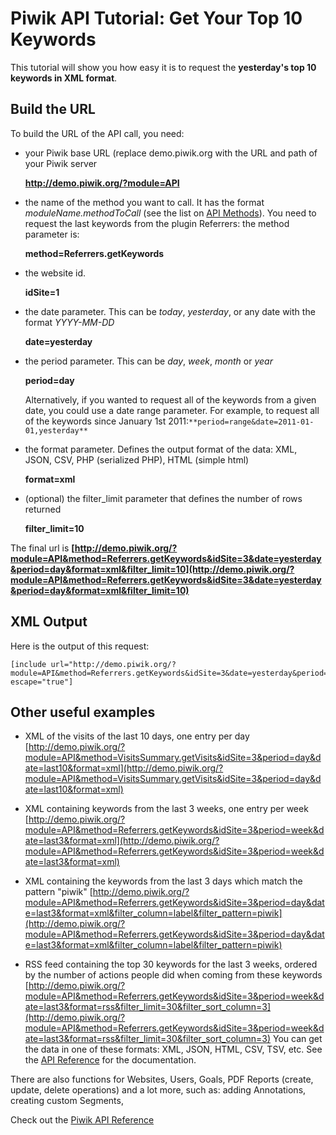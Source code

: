 # Piwik API Tutorial: Get Your Top 10 Keywords

This tutorial will show you how easy it is to request the **yesterday's top 10 keywords in XML format**.

## Build the URL

To build the URL of the API call, you need:

*   your Piwik base URL (replace demo.piwik.org with the URL and path of your Piwik server

    **http://demo.piwik.org/?module=API**

*   the name of the method you want to call. It has the format _moduleName.methodToCall_ (see the list on [API Methods](/api-reference/reporting-api#api-method-list)). You need to request the last keywords from the plugin Referrers: the method parameter is:

    **method=Referrers.getKeywords**

*   the website id.

    **idSite=1**

*   the date parameter. This can be _today_, _yesterday_, or any date with the format _YYYY-MM-DD_

    **date=yesterday**

*   the period parameter. This can be _day_, _week_, _month_ or _year_

    **period=day**

    Alternatively, if you wanted to request all of the keywords from a given date, you could use a date range parameter. For example, to request all of the keywords since January 1st 2011:`**period=range&date=2011-01-01,yesterday**`

*   the format parameter. Defines the output format of the data: XML, JSON, CSV, PHP (serialized PHP), HTML (simple html)

    **format=xml**

*   (optional) the filter_limit parameter that defines the number of rows returned

    **filter_limit=10**

The final url is **[http://demo.piwik.org/?module=API&method=Referrers.getKeywords&idSite=3&date=yesterday&period=day&format=xml&filter_limit=10](http://demo.piwik.org/?module=API&method=Referrers.getKeywords&idSite=3&date=yesterday&period=day&format=xml&filter_limit=10)**

## XML Output

Here is the output of this request:

<pre><code markdown="1">[include url="http://demo.piwik.org/?module=API&method=Referrers.getKeywords&idSite=3&date=yesterday&period=day&format=xml&filter_limit=10" escape="true"]
</code></pre>

## Other useful examples

*   XML of the visits of the last 10 days, one entry per day
[http://demo.piwik.org/?module=API&method=VisitsSummary.getVisits&idSite=3&period=day&date=last10&format=xml](http://demo.piwik.org/?module=API&method=VisitsSummary.getVisits&idSite=3&period=day&date=last10&format=xml)

*   XML containing keywords from the last 3 weeks, one entry per week
[http://demo.piwik.org/?module=API&method=Referrers.getKeywords&idSite=3&period=week&date=last3&format=xml](http://demo.piwik.org/?module=API&method=Referrers.getKeywords&idSite=3&period=week&date=last3&format=xml)

*   XML containing the keywords from the last 3 days which match the pattern "piwik"
[http://demo.piwik.org/?module=API&method=Referrers.getKeywords&idSite=3&period=day&date=last3&format=xml&filter_column=label&filter_pattern=piwik](http://demo.piwik.org/?module=API&method=Referrers.getKeywords&idSite=3&period=day&date=last3&format=xml&filter_column=label&filter_pattern=piwik)

*   RSS feed containing the top 30 keywords for the last 3 weeks,  ordered by the number of actions people did when coming from these  keywords
[http://demo.piwik.org/?module=API&method=Referrers.getKeywords&idSite=3&period=week&date=last3&format=rss&filter_limit=30&filter_sort_column=3](http://demo.piwik.org/?module=API&method=Referrers.getKeywords&idSite=3&period=week&date=last3&format=rss&filter_limit=30&filter_sort_column=3)
You can get the data in one of these formats: XML, JSON, HTML, CSV, TSV, etc. See the [API Reference](/api-reference/reporting-api) for the documentation.

There are also functions for Websites, Users, Goals, PDF Reports (create, update, delete operations) and a lot more, such as: adding Annotations, creating custom Segments,

Check out the [Piwik API Reference](/api-reference/reporting-api)

